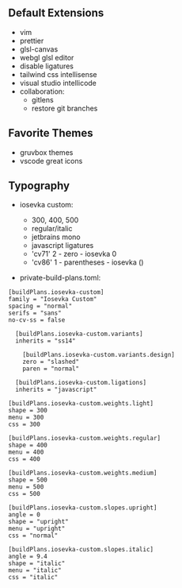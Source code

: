 ## Default Extensions

- vim
- prettier
- glsl-canvas
- webgl glsl editor
- disable ligatures
- tailwind css intellisense
- visual studio intellicode
- collaboration:
  - gitlens
  - restore git branches

## Favorite Themes

- gruvbox themes
- vscode great icons

## Typography

- iosevka custom:

  - 300, 400, 500
  - regular/italic
  - jetbrains mono
  - javascript ligatures
  - 'cv71' 2 - zero - iosevka 0
  - 'cv86' 1 - parentheses - iosevka ()

- private-build-plans.toml:

```
[buildPlans.iosevka-custom]
family = "Iosevka Custom"
spacing = "normal"
serifs = "sans"
no-cv-ss = false

  [buildPlans.iosevka-custom.variants]
  inherits = "ss14"

    [buildPlans.iosevka-custom.variants.design]
    zero = "slashed"
    paren = "normal"

  [buildPlans.iosevka-custom.ligations]
  inherits = "javascript"

[buildPlans.iosevka-custom.weights.light]
shape = 300
menu = 300
css = 300

[buildPlans.iosevka-custom.weights.regular]
shape = 400
menu = 400
css = 400

[buildPlans.iosevka-custom.weights.medium]
shape = 500
menu = 500
css = 500

[buildPlans.iosevka-custom.slopes.upright]
angle = 0
shape = "upright"
menu = "upright"
css = "normal"

[buildPlans.iosevka-custom.slopes.italic]
angle = 9.4
shape = "italic"
menu = "italic"
css = "italic"
```
